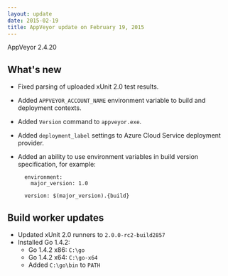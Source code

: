 ```yaml
---
layout: update
date: 2015-02-19
title: AppVeyor update on February 19, 2015
---
```


AppVeyor 2.4.20

## What's new

* Fixed parsing of uploaded xUnit 2.0 test results.
* Added `APPVEYOR_ACCOUNT_NAME` environment variable to build and deployment contexts.
* Added `Version` command to `appveyor.exe`.
* Added `deployment_label` settings to Azure Cloud Service deployment provider.
* Added an ability to use environment variables in build version specification, for example:

		environment:
		  major_version: 1.0
		
		version: $(major_version).{build}

## Build worker updates

* Updated xUnit 2.0 runners to `2.0.0-rc2-build2857`
* Installed Go 1.4.2:
	* Go 1.4.2 x86: `C:\go`
	* Go 1.4.2 x64: `C:\go-x64`
	* Added `C:\go\bin` to `PATH`
